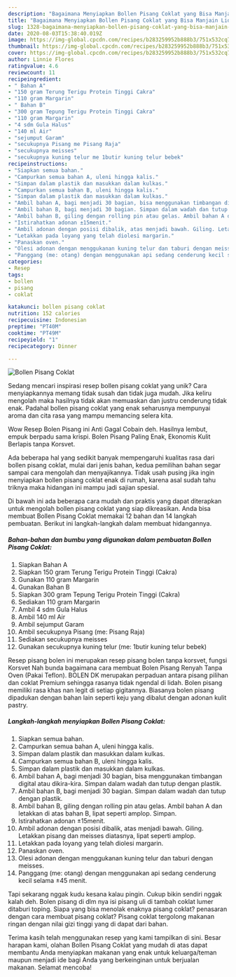```yaml
---
description: "Bagaimana Menyiapkan Bollen Pisang Coklat yang Bisa Manjain Lidah"
title: "Bagaimana Menyiapkan Bollen Pisang Coklat yang Bisa Manjain Lidah"
slug: 1328-bagaimana-menyiapkan-bollen-pisang-coklat-yang-bisa-manjain-lidah
date: 2020-08-03T15:38:40.019Z
image: https://img-global.cpcdn.com/recipes/b283259952b888b3/751x532cq70/bollen-pisang-coklat-foto-resep-utama.jpg
thumbnail: https://img-global.cpcdn.com/recipes/b283259952b888b3/751x532cq70/bollen-pisang-coklat-foto-resep-utama.jpg
cover: https://img-global.cpcdn.com/recipes/b283259952b888b3/751x532cq70/bollen-pisang-coklat-foto-resep-utama.jpg
author: Linnie Flores
ratingvalue: 4.6
reviewcount: 11
recipeingredient:
- " Bahan A"
- "150 gram Terung Terigu Protein Tinggi Cakra"
- "110 gram Margarin"
- " Bahan B"
- "300 gram Tepung Terigu Protein Tinggi Cakra"
- "110 gram Margarin"
- "4 sdm Gula Halus"
- "140 ml Air"
- "sejumput Garam"
- "secukupnya Pisang me Pisang Raja"
- "secukupnya meisses"
- "secukupnya kuning telur me 1butir kuning telur bebek"
recipeinstructions:
- "Siapkan semua bahan."
- "Campurkan semua bahan A, uleni hingga kalis."
- "Simpan dalam plastik dan masukkan dalam kulkas."
- "Campurkan semua bahan B, uleni hingga kalis."
- "Simpan dalam plastik dan masukkan dalam kulkas."
- "Ambil bahan A, bagi menjadi 30 bagian, bisa menggunakan timbangan digital atau dikira-kira. Simpan dalam wadah dan tutup dengan plastik."
- "Ambil bahan B, bagi menjadi 30 bagian. Simpan dalam wadah dan tutup dengan plastik."
- "Ambil bahan B, giling dengan rolling pin atau gelas. Ambil bahan A dan letakkan di atas bahan B, lipat seperti amplop. Simpan."
- "Istirahatkan adonan ±15menit."
- "Ambil adonan dengan posisi dibalik, atas menjadi bawah. Giling. Letakkan pisang dan meisses diatasnya, lipat seperti amplop."
- "Letakkan pada loyang yang telah diolesi margarin."
- "Panaskan oven."
- "Olesi adonan dengan menggukanan kuning telur dan taburi dengan meisses."
- "Panggang (me: otang) dengan menggunakan api sedang cenderung kecil selama ±45 menit."
categories:
- Resep
tags:
- bollen
- pisang
- coklat

katakunci: bollen pisang coklat 
nutrition: 152 calories
recipecuisine: Indonesian
preptime: "PT40M"
cooktime: "PT49M"
recipeyield: "1"
recipecategory: Dinner

---
```



![Bollen Pisang Coklat](https://img-global.cpcdn.com/recipes/b283259952b888b3/751x532cq70/bollen-pisang-coklat-foto-resep-utama.jpg)

Sedang mencari inspirasi resep bollen pisang coklat yang unik? Cara menyiapkannya memang tidak susah dan tidak juga mudah. Jika keliru mengolah maka hasilnya tidak akan memuaskan dan justru cenderung tidak enak. Padahal bollen pisang coklat yang enak seharusnya mempunyai aroma dan cita rasa yang mampu memancing selera kita.

Wow Resep Bolen Pisang ini Anti Gagal Cobain deh. Hasilnya lembut, empuk berpadu sama krispi. Bolen Pisang Paling Enak, Ekonomis Kulit Berlapis tanpa Korsvet.

Ada beberapa hal yang sedikit banyak mempengaruhi kualitas rasa dari bollen pisang coklat, mulai dari jenis bahan, kedua pemilihan bahan segar sampai cara mengolah dan menyajikannya. Tidak usah pusing jika ingin menyiapkan bollen pisang coklat enak di rumah, karena asal sudah tahu triknya maka hidangan ini mampu jadi sajian spesial.


Di bawah ini ada beberapa cara mudah dan praktis yang dapat diterapkan untuk mengolah bollen pisang coklat yang siap dikreasikan. Anda bisa membuat Bollen Pisang Coklat memakai 12 bahan dan 14 langkah pembuatan. Berikut ini langkah-langkah dalam membuat hidangannya.

<!--inarticleads1-->

##### Bahan-bahan dan bumbu yang digunakan dalam pembuatan Bollen Pisang Coklat:

1. Siapkan  Bahan A
1. Siapkan 150 gram Terung Terigu Protein Tinggi (Cakra)
1. Gunakan 110 gram Margarin
1. Gunakan  Bahan B
1. Siapkan 300 gram Tepung Terigu Protein Tinggi (Cakra)
1. Sediakan 110 gram Margarin
1. Ambil 4 sdm Gula Halus
1. Ambil 140 ml Air
1. Ambil sejumput Garam
1. Ambil secukupnya Pisang (me: Pisang Raja)
1. Sediakan secukupnya meisses
1. Gunakan secukupnya kuning telur (me: 1butir kuning telur bebek)


Resep pisang bolen ini merupakan resep pisang bolen tanpa korsvet, fungsi Korsvet Nah bunda bagaimana cara membuat Bolen Pisang Renyah Tanpa Oven (Pakai Teflon). BOLEN DK merupakan perpaduan antara pisang pilihan dan coklat Premium sehingga rasanya tidak ngendal di lidah. Bolen pisang memiliki rasa khas nan legit di setiap gigitannya. Biasanya bolen pisang dipadukan dengan bahan lain seperti keju yang dibalut dengan adonan kulit pastry. 

<!--inarticleads2-->

##### Langkah-langkah menyiapkan Bollen Pisang Coklat:

1. Siapkan semua bahan.
1. Campurkan semua bahan A, uleni hingga kalis.
1. Simpan dalam plastik dan masukkan dalam kulkas.
1. Campurkan semua bahan B, uleni hingga kalis.
1. Simpan dalam plastik dan masukkan dalam kulkas.
1. Ambil bahan A, bagi menjadi 30 bagian, bisa menggunakan timbangan digital atau dikira-kira. Simpan dalam wadah dan tutup dengan plastik.
1. Ambil bahan B, bagi menjadi 30 bagian. Simpan dalam wadah dan tutup dengan plastik.
1. Ambil bahan B, giling dengan rolling pin atau gelas. Ambil bahan A dan letakkan di atas bahan B, lipat seperti amplop. Simpan.
1. Istirahatkan adonan ±15menit.
1. Ambil adonan dengan posisi dibalik, atas menjadi bawah. Giling. Letakkan pisang dan meisses diatasnya, lipat seperti amplop.
1. Letakkan pada loyang yang telah diolesi margarin.
1. Panaskan oven.
1. Olesi adonan dengan menggukanan kuning telur dan taburi dengan meisses.
1. Panggang (me: otang) dengan menggunakan api sedang cenderung kecil selama ±45 menit.


Tapi sekarang nggak kudu kesana kalau pingin. Cukup bikin sendiri nggak kalah deh. Bolen pisang di dlm nya isi pisang uli di tambah coklat lumer ditaburi toping. Siapa yang bisa menolak enaknya pisang coklat? penasaran dengan cara membuat pisang coklat? Pisang coklat tergolong makanan ringan dengan nilai gizi tinggi yang di dapat dari bahan. 

Terima kasih telah menggunakan resep yang kami tampilkan di sini. Besar harapan kami, olahan Bollen Pisang Coklat yang mudah di atas dapat membantu Anda menyiapkan makanan yang enak untuk keluarga/teman maupun menjadi ide bagi Anda yang berkeinginan untuk berjualan makanan. Selamat mencoba!

